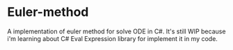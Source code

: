 # Euler-method
A implementation of euler method for solve ODE in C#.
It's still WIP because i'm learning about C# Eval Expression library for implement it in my code.
